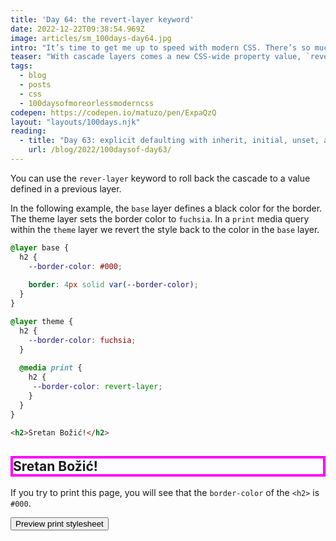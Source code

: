 ```yaml
---
title: 'Day 64: the revert-layer keyword'
date: 2022-12-22T09:38:54.969Z
image: articles/sm_100days-day64.jpg
intro: "It’s time to get me up to speed with modern CSS. There’s so much new in CSS that I know too little about. To change that I’ve started [#100DaysOfMoreOrLessModernCSS](/blog/2022/100-days-of-more-or-less-modern-css/). Why more or less modern CSS? Because some topics will be about cutting-edge features, while other stuff has been around for quite a while already, but I just have little to no experience with it."
teaser: "With cascade layers comes a new CSS-wide property value, `revert-layer`."
tags:
  - blog
  - posts
  - css
  - 100daysofmoreorlessmoderncss
codepen: https://codepen.io/matuzo/pen/ExpaQzQ
layout: "layouts/100days.njk"
reading:
  - title: "Day 63: explicit defaulting with inherit, initial, unset, and revert"
    url: /blog/2022/100daysof-day63/
---
```

You can use the `rever-layer` keyword to roll back the cascade to a value defined in a previous layer.

In the following example, the `base` layer defines a black color for the border. The theme layer sets the border color to `fuchsia`. In a `print` media query within the `theme` layer we revert the style back to the color in the `base` layer.


<style>
  @layer base {
    [data-sample] h2 {
      --border-color: #000;
      
      border: 4px solid var(--border-color);
    }
  }

  @layer theme {
    [data-sample] h2 {
      --border-color: fuchsia;
    }
    
    @media print {
      [data-sample] h2 {
      --border-color: revert-layer;
      }
    }
  }
</style>


```css
@layer base {
  h2 {
    --border-color: #000;
    
    border: 4px solid var(--border-color);
  }
}

@layer theme {
  h2 {
    --border-color: fuchsia;
  }
  
  @media print {
    h2 {
     --border-color: revert-layer;
    }
  }
}
```

```html
<h2>Sretan Božić!</h2>
```

<div data-sample="demo">

<h2>Sretan Božić!</h2>

</div>

If you try to print this page, you will see that the `border-color` of the `<h2>` is `#000`.

<button onclick="print()">Preview print stylesheet</button>